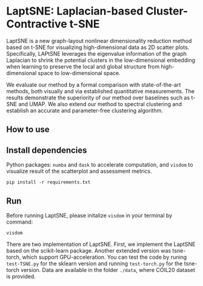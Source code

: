 # LaptSNE: Laplacian-based Cluster-Contractive t-SNE

LaptSNE is a new graph-layout nonlinear dimensionality reduction method based on t-SNE for visualizing high-dimensional data as 2D scatter plots. Specifically, LAPtSNE leverages the eigenvalue information of the graph Laplacian to shrink the potential clusters in the low-dimensional embedding when learning to preserve the local and global structure from high-dimensional space to low-dimensional space.

We evaluate our method by a formal comparison with state-of-the-art methods, both visually and via established quantitative measurements. The results demonstrate the superiority of our method over baselines such as t-SNE and UMAP. We also extend our method to spectral clustering and establish an accurate and parameter-free clustering algorithm.

## How to use

## Install dependencies

Python packages: `numba` and `dask` to accelerate computation, and `visdom` to visualize result of the scatterplot and assessment metrics.

```shell
pip install -r requirements.txt
```
## Run

Before running LaptSNE, please initalize `visdom` in your terminal by command:

```shell
visdom
```

There are two implementation of LaptSNE. First, we implement the LaptSNE based on the scikit-learn package. Another extended version was tsne-torch, which support GPU-acceleration. You can test the code by runing `test-TSNE.py` for the sklearn version and running `test-torch.py` for the tsne-torch version. Data are available in the folder `./data`, where COIL20 dataset is provided.




